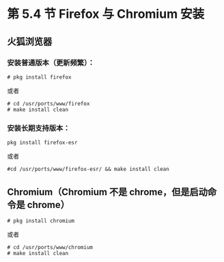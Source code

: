 # 第 5.4 节 Firefox 与 Chromium 安装

## 火狐浏览器

### 安装普通版本（更新频繁）：

```
# pkg install firefox
```

或者

```
# cd /usr/ports/www/firefox
# make install clean
```

### 安装长期支持版本：

```
pkg install firefox-esr
```

或者

```
#cd /usr/ports/www/firefox-esr/ && make install clean
```

## Chromium（Chromium 不是 chrome，但是启动命令是 chrome）

```
# pkg install chromium
```

或者

```
# cd /usr/ports/www/chromium
# make install clean
```